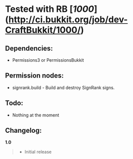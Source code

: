 # Tested with RB [_1000_] (http://ci.bukkit.org/job/dev-CraftBukkit/1000/)
## Dependencies:
-   Permissions3 or PermissionsBukkit

## Permission nodes:
-   signrank.build - Build and destroy SignRank signs.

## Todo:
-   Nothing at the moment

## Changelog:

__1.0__

> -   Initial release
